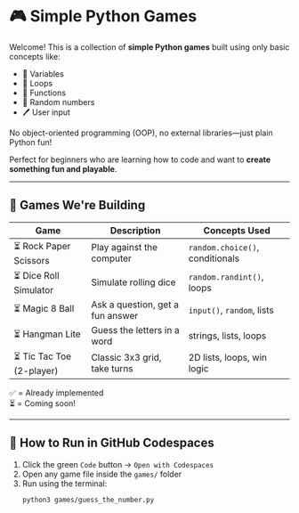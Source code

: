 # 🎮 Simple Python Games

Welcome! This is a collection of **simple Python games** built using only basic concepts like:

- 🧠 Variables
- 🔁 Loops
- 🔣 Functions
- 🤖 Random numbers
- 🖊️ User input

No object-oriented programming (OOP), no external libraries—just plain Python fun!

Perfect for beginners who are learning how to code and want to **create something fun and playable**.

---

## 🧩 Games We're Building

| Game | Description | Concepts Used |
|------|-------------|----------------|
| ⏳ Rock Paper Scissors | Play against the computer | `random.choice()`, conditionals |
| ⏳ Dice Roll Simulator | Simulate rolling dice | `random.randint()`, loops |
| ⏳ Magic 8 Ball | Ask a question, get a fun answer | `input()`, `random`, lists |
| ⏳ Hangman Lite | Guess the letters in a word | strings, lists, loops |
| ⏳ Tic Tac Toe (2-player) | Classic 3x3 grid, take turns | 2D lists, loops, win logic |

✅ = Already implemented  
⏳ = Coming soon!

---

## 🚀 How to Run in GitHub Codespaces

1. Click the green `Code` button → `Open with Codespaces`
2. Open any game file inside the `games/` folder
3. Run using the terminal:
   ```bash
   python3 games/guess_the_number.py

